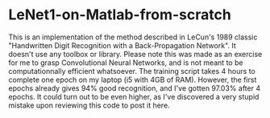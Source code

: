 # LeNet1-on-Matlab-from-scratch

This is an implementation of the method described in LeCun's 1989 classic "Handwritten Digit Recognition with a Back-Propagation Network". 
It doesn't use any toolbox or library. 
Please note this was made as an exercise for me to grasp Convolutional Neural Networks, and is not meant to be computationnally efficient whatsoever. 
The training script takes 4 hours to complete one epoch on my laptop (i5 with 4GB of RAM). 
However, the first epochs already gives 94% good recognition, and I've gotten 97.03% after 4 epochs. 
It could turn out to be even higher, as I've discovered a very stupid mistake upon reviewing this code to post it here.
